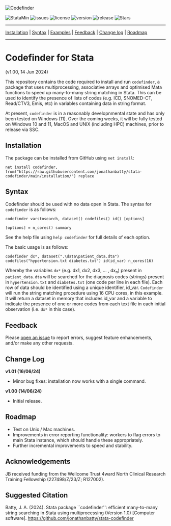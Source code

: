 ![Codefinder](assets/package.png?raw=true "Codefinder")

![StataMin](https://img.shields.io/badge/stata-18-blue) ![issues](https://img.shields.io/github/issues/jonathanbatty/stata-codefinder) ![license](https://img.shields.io/badge/license-MIT-green) ![version](https://img.shields.io/github/v/release/jonathanbatty/stata-codefinder) ![release](https://img.shields.io/github/release-date/jonathanbatty/stata-codefinder) ![Stars](https://img.shields.io/github/stars/jonathanbatty/stata-codefinder) 

---

[Installation](#Installation) | [Syntax](#Syntax) | [Examples](#Examples) | [Feedback](#Feedback) | [Change log](#Change-log) | [Roadmap](#Roadmap)

---

# Codefinder for Stata
(v1.00, 14 Jun 2024)

This repository contains the code required to install and run `codefinder`, a package that uses multiprocessing, associative arrays and optimised Mata functions to speed up many-to-many string matching in Stata. This can be used to identify the presence of lists of codes (e.g. ICD, SNOMED-CT, Read/CTV3, Emis, etc) in variables containing data in string format. 

At present, `codefinder` is in a reasonably developnmental state and has only been tested on Windows (11). Over the coming weeks, it will be fully tested on Windows 10 and 11, MacOS and UNIX (including HPC) machines, prior to release via SSC.

## Installation
The package can be installed from GitHub using `net install`:

```
net install codefinder, from("https://raw.githubusercontent.com/jonathanbatty/stata-codefinder/main/installation/") replace

```

## Syntax
Codefinder should be used with no data open in Stata. The syntax for `codefinder` is as follows:

```
codefinder varstosearch, dataset() codefiles() id() [options]

[options] = n_cores() summary
```

See the help file using `help codefinder` for full details of each option.

The basic usage is as follows:

```
codefinder dx*, dataset(".\data\patient_data.dta") codefiles("hypertension.txt diabetes.txt") id(id_var) n_cores(16)
```

Whereby the variables `dx*` (e.g. dx1, dx2, dx3, ... , dx<sub>n</sub>) present in `patient_data.dta` will be searched for the diagnosis codes (strings) present in `hypertension.txt` and `diabetes.txt` (one code per line in each file). Each row of data should be identified using a unique identifier, id_var. `Codefinder` will run the string matching procedure using 16 CPU cores, in this example. It will return a dataset in memory that includes id_var and a variable to indicate the presence of one or more codes from each text file in each initial observation (i.e. `dx*` in this case).

## Feedback
Please [open an issue](https://github.com/jonathanbatty/stata-codefinder/issues) to report errors, suggest feature enhancements, and/or make any other requests. 

## Change Log
**v1.01 (16/06/24)**
 - Minor bug fixes: installation now works with a single command.

**v1.00 (14/06/24)**
 - Initial release.
   


## Roadmap
- Test on Unix / Mac machines.
- Improvements in error reporting functionality: workers to flag errors to main Stata instance, which should handle these appropriately.
- Further incremental improvements to speed and stability.

## Acknowledgements
JB received funding from the Wellcome Trust 4ward North Clinical Research Training Fellowship (227498/Z/23/Z; R127002). 

## Suggested Citation
Batty, J. A. (2024). Stata package ``codefinder'': efficient many-to-many string searching in Stata using multiprocessing (Version 1.0) [Computer software]. https://github.com/jonathanbatty/stata-codefinder
